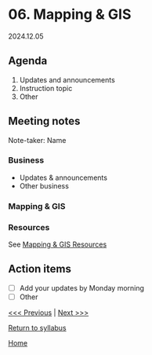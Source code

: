 # 06. Mapping & GIS

2024.12.05

## Agenda
1. Updates and announcements
2. Instruction topic
3. Other

## Meeting notes
Note-taker: Name

### Business
- Updates & announcements
- Other business

### Mapping & GIS

### Resources
See [Mapping & GIS Resources](../resources/mapping-gis.md)

## Action items
- [ ] Add your updates by Monday morning
- [ ] Other

[<<< Previous](05-3d-scanning.md) | [Next >>>]()

[Return to syllabus](../syllabus.md)

[Home](../README.md)
